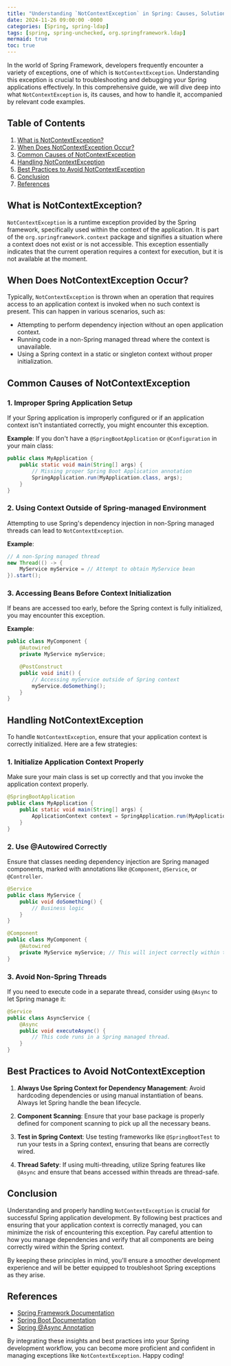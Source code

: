 ```yaml
---
title: "Understanding `NotContextException` in Spring: Causes, Solutions, and Best Practices"
date: 2024-11-26 09:00:00 -0000
categories: [Spring, spring-ldap]
tags: [spring, spring-unchecked, org.springframework.ldap]
mermaid: true
toc: true
---
```



In the world of Spring Framework, developers frequently encounter a variety of exceptions, one of which is `NotContextException`. Understanding this exception is crucial to troubleshooting and debugging your Spring applications effectively. In this comprehensive guide, we will dive deep into what `NotContextException` is, its causes, and how to handle it, accompanied by relevant code examples.

## Table of Contents

1. [What is NotContextException?](#what-is-notcontextexception)
2. [When Does NotContextException Occur?](#when-does-notcontextexception-occur)
3. [Common Causes of NotContextException](#common-causes-of-notcontextexception)
4. [Handling NotContextException](#handling-notcontextexception)
5. [Best Practices to Avoid NotContextException](#best-practices-to-avoid-notcontextexception)
6. [Conclusion](#conclusion)
7. [References](#references)

## What is NotContextException?

`NotContextException` is a runtime exception provided by the Spring framework, specifically used within the context of the application. It is part of the `org.springframework.context` package and signifies a situation where a context does not exist or is not accessible. This exception essentially indicates that the current operation requires a context for execution, but it is not available at the moment.

## When Does NotContextException Occur?

Typically, `NotContextException` is thrown when an operation that requires access to an application context is invoked when no such context is present. This can happen in various scenarios, such as:

- Attempting to perform dependency injection without an open application context.
- Running code in a non-Spring managed thread where the context is unavailable.
- Using a Spring context in a static or singleton context without proper initialization.

## Common Causes of NotContextException

### 1. Improper Spring Application Setup

If your Spring application is improperly configured or if an application context isn't instantiated correctly, you might encounter this exception.

**Example**: If you don't have a `@SpringBootApplication` or `@Configuration` in your main class:

```java
public class MyApplication {
    public static void main(String[] args) {
        // Missing proper Spring Boot Application annotation
        SpringApplication.run(MyApplication.class, args);
    }
}
```

### 2. Using Context Outside of Spring-managed Environment

Attempting to use Spring's dependency injection in non-Spring managed threads can lead to `NotContextException`.

**Example**:

```java
// A non-Spring managed thread
new Thread(() -> {
    MyService myService = // Attempt to obtain MyService bean
}).start();
```

### 3. Accessing Beans Before Context Initialization

If beans are accessed too early, before the Spring context is fully initialized, you may encounter this exception.

**Example**:

```java
public class MyComponent {
    @Autowired
    private MyService myService;

    @PostConstruct
    public void init() {
        // Accessing myService outside of Spring context
        myService.doSomething();
    }
}
```

## Handling NotContextException

To handle `NotContextException`, ensure that your application context is correctly initialized. Here are a few strategies:

### 1. Initialize Application Context Properly

Make sure your main class is set up correctly and that you invoke the application context properly.

```java
@SpringBootApplication
public class MyApplication {
    public static void main(String[] args) {
        ApplicationContext context = SpringApplication.run(MyApplication.class, args);
    }
}
```

### 2. Use @Autowired Correctly

Ensure that classes needing dependency injection are Spring managed components, marked with annotations like `@Component`, `@Service`, or `@Controller`.

```java
@Service
public class MyService {
    public void doSomething() {
        // Business logic
    }
}

@Component
public class MyComponent {
    @Autowired
    private MyService myService; // This will inject correctly within the context
}
```

### 3. Avoid Non-Spring Threads

If you need to execute code in a separate thread, consider using `@Async` to let Spring manage it:

```java
@Service
public class AsyncService {
    @Async
    public void executeAsync() {
        // This code runs in a Spring managed thread.
    }
}

```

## Best Practices to Avoid NotContextException

1. **Always Use Spring Context for Dependency Management**: Avoid hardcoding dependencies or using manual instantiation of beans. Always let Spring handle the bean lifecycle.

2. **Component Scanning**: Ensure that your base package is properly defined for component scanning to pick up all the necessary beans.

3. **Test in Spring Context**: Use testing frameworks like `@SpringBootTest` to run your tests in a Spring context, ensuring that beans are correctly wired.

4. **Thread Safety**: If using multi-threading, utilize Spring features like `@Async` and ensure that beans accessed within threads are thread-safe.

## Conclusion

Understanding and properly handling `NotContextException` is crucial for successful Spring application development. By following best practices and ensuring that your application context is correctly managed, you can minimize the risk of encountering this exception. Pay careful attention to how you manage dependencies and verify that all components are being correctly wired within the Spring context.

By keeping these principles in mind, you'll ensure a smoother development experience and will be better equipped to troubleshoot Spring exceptions as they arise.

## References

- [Spring Framework Documentation](https://docs.spring.io/spring-framework/docs/current/reference/html/)
- [Spring Boot Documentation](https://docs.spring.io/spring-boot/docs/current/reference/html/)
- [Spring @Async Annotation](https://docs.spring.io/spring-framework/docs/current/javadoc-api/org/springframework/scheduling/annotation/Async.html)

By integrating these insights and best practices into your Spring development workflow, you can become more proficient and confident in managing exceptions like `NotContextException`. Happy coding!